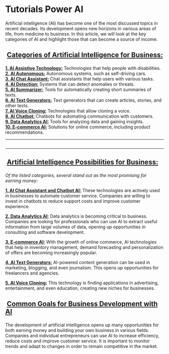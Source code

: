
# Tutorials Power AI

<!-- wp:paragraph -->
<p>Artificial intelligence (AI) has become one of the most discussed topics in recent decades. Its development opens new horizons in various areas of life, from medicine to business. In this article, we will look at the key categories of AI and highlight those that can become a source of income.</p>
<!-- /wp:paragraph -->

<!-- wp:paragraph {"fontSize":"medium"} -->
## <p class="has-medium-font-size"><strong>&nbsp;<a href="https://tutorials.pw/">Categories of Artificial Intelligence for Business:</a></strong></p>
<!-- /wp:paragraph -->

<!-- wp:paragraph -->
<p><strong><a href="https://github.com/demining/Tutorials-Power-AI/tree/main/List-AI">1. AI Assistive Technology:</a>&nbsp;</strong>Technologies that help people with disabilities.<br><strong><a href="https://github.com/demining/Tutorials-Power-AI/tree/main/List-AI/claude%20engineer%20ai%20cli%20autonomous">2. AI Autonomous:</a></strong>&nbsp;Autonomous systems, such as self-driving cars.<br><strong><a href="https://github.com/demining/Tutorials-Power-AI/tree/main/List-AI/leya%20ai%20legal%20assistant">3. AI Chat Assistant:</a></strong>&nbsp;Chat assistants that help users with various tasks.<br><strong><a href="https://github.com/demining/Tutorials-Power-AI/tree/main/List-AI/bitcoin%20chatgpt">4. AI Detection:</a></strong>&nbsp;Systems that can detect anomalies or threats.<br><strong><a href="https://github.com/demining/Tutorials-Power-AI/tree/main/List-AI/web3%20summary">5. AI Summarizer:</a></strong>&nbsp;Tools for automatically creating short summaries of texts.<br><strong><a href="https://github.com/demining/Tutorials-Power-AI/tree/main/List-AI/texts%20from%20my%20ex">6. AI Text Generators:</a></strong>&nbsp;Text generators that can create articles, stories, and other texts.<br><strong><a href="https://github.com/demining/Tutorials-Power-AI/tree/main/List-AI/voice%20engine%20by%20openai">7. AI Voice Cloning:</a></strong>&nbsp;Technologies that allow cloning a voice.<br><strong><a href="https://github.com/demining/Tutorials-Power-AI/tree/main/List-AI/chatbot%20ai">8. AI Chatbot:</a>&nbsp;</strong>Chatbots for automating communication with customers.<br><strong><a href="https://github.com/demining/Tutorials-Power-AI/tree/main/List-AI/atlassian%20rovo%20ai%20assistant%20data">9. Data Analytics AI:</a></strong>&nbsp;Tools for analyzing data and gaining insights.<br><strong><a href="https://github.com/demining/Tutorials-Power-AI/tree/main/List-AI/ecommerce%20prompt%20generator">10. E-commerce AI:</a></strong>&nbsp;Solutions for online commerce, including product recommendations.</p>
<!-- /wp:paragraph -->

<!-- wp:paragraph -->
<p></p>
<!-- /wp:paragraph -->

<!-- wp:separator -->
<hr class="wp-block-separator has-alpha-channel-opacity"/>
<!-- /wp:separator -->

<!-- wp:image {"sizeSlug":"large","align":"center"} -->
<figure class="wp-block-image aligncenter size-large"><img src="https://raw.githubusercontent.com/demining/Tutorials-Power-AI/main/process.gif" alt=""/></figure>
<!-- /wp:image -->

<!-- wp:separator -->
<hr class="wp-block-separator has-alpha-channel-opacity"/>
<!-- /wp:separator -->

<!-- wp:paragraph {"fontSize":"medium"} -->
<p class="has-medium-font-size"></p>
<!-- /wp:paragraph -->

<!-- wp:paragraph {"fontSize":"medium"} -->
## <p class="has-medium-font-size"><strong>&nbsp;<a href="https://tutorials.pw/">Artificial Intelligence Possibilities for Business:</a></strong></p>
<!-- /wp:paragraph -->

<!-- wp:paragraph -->
<p><em>Of the listed categories, several stand out as the most promising for earning money:</em></p>
<!-- /wp:paragraph -->

<!-- wp:paragraph -->
<p><strong><a href="https://github.com/demining/Tutorials-Power-AI">1. AI Chat Assistant and Chatbot AI:</a></strong>&nbsp;These technologies are actively used in businesses to automate customer service. Companies are willing to invest in chatbots to reduce support costs and improve customer experience.</p>
<!-- /wp:paragraph -->

<!-- wp:paragraph -->
<p><strong><a href="https://github.com/demining/Tutorials-Power-AI">2. Data Analytics AI:</a></strong>&nbsp;Data analytics is becoming critical to business. Companies are looking for professionals who can use AI to extract useful information from large volumes of data, opening up opportunities in consulting and software development.</p>
<!-- /wp:paragraph -->

<!-- wp:paragraph -->
<p><strong><a href="https://github.com/demining/Tutorials-Power-AI">3. E-commerce AI:</a></strong>&nbsp;With the growth of online commerce, AI technologies that help in inventory management, demand forecasting and personalization of offers are becoming increasingly popular.</p>
<!-- /wp:paragraph -->

<!-- wp:paragraph -->
<p><strong><a href="https://github.com/demining/Tutorials-Power-AI">4. AI Text Generators:</a></strong>&nbsp;AI-powered content generation can be used in marketing, blogging, and even journalism. This opens up opportunities for freelancers and agencies.</p>
<!-- /wp:paragraph -->

<!-- wp:paragraph -->
<p><strong><a href="https://github.com/demining/Tutorials-Power-AI">5. AI Voice Cloning:</a></strong>&nbsp;This technology is finding applications in advertising, entertainment, and even education, creating new niches for businesses.</p>
<!-- /wp:paragraph -->

<!-- wp:paragraph {"fontSize":"medium"} -->
## <p class="has-medium-font-size"><strong>&nbsp;<a href="https://tutorials.pw/">Common Goals for Business Development with AI</a></strong></p>
<!-- /wp:paragraph -->

<!-- wp:paragraph -->
<p>The development of artificial intelligence opens up many opportunities for both earning money and building your own business in various fields. Companies and individual entrepreneurs can use AI to increase efficiency, reduce costs and improve customer service. It is important to monitor trends and adapt to changes in order to remain competitive in the market.</p>
<!-- /wp:paragraph -->
